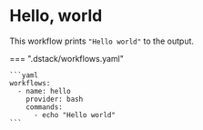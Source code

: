 # Hello, world

This workflow prints `"Hello world"` to the output.

=== ".dstack/workflows.yaml"

    ```yaml
    workflows:
      - name: hello
        provider: bash
        commands:
          - echo "Hello world"
    ```
